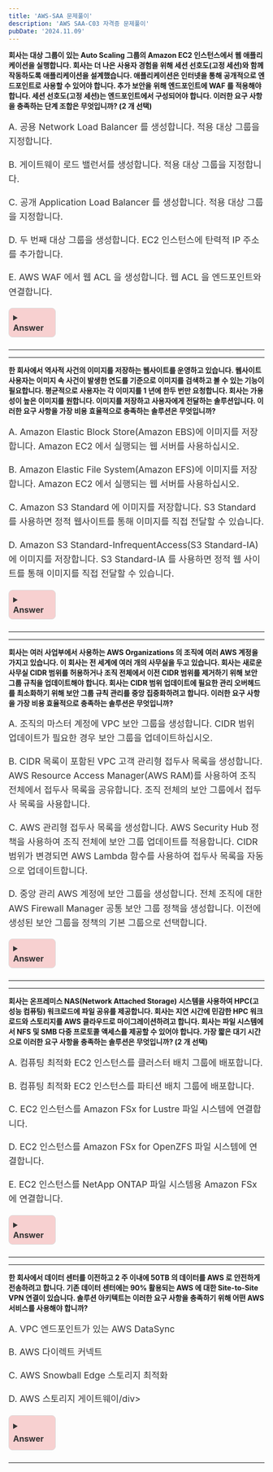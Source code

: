 ```yaml
---
title: 'AWS-SAA 문제풀이'
description: 'AWS SAA-C03 자격증 문제풀이'
pubDate: '2024.11.09'
---
```


**회사는 대상 그룹이 있는 Auto Scaling 그룹의 Amazon EC2 인스턴스에서 웹
애플리케이션을 실행합니다. 회사는 더 나은 사용자 경험을 위해 세션 선호도(고정 세션)와
함께 작동하도록 애플리케이션을 설계했습니다.
애플리케이션은 인터넷을 통해 공개적으로 엔드포인트로 사용할 수 있어야 합니다. 추가
보안을 위해 엔드포인트에 WAF 를 적용해야 합니다. 세션 선호도(고정 세션)는
엔드포인트에서 구성되어야 합니다.
이러한 요구 사항을 충족하는 단계 조합은 무엇입니까? (2 개 선택)**

<div class="options">

A. 공용 Network Load Balancer 를 생성합니다. 적용 대상 그룹을 지정합니다.

B. 게이트웨이 로드 밸런서를 생성합니다. 적용 대상 그룹을 지정합니다.

C. 공개 Application Load Balancer 를 생성합니다. 적용 대상 그룹을 지정합니다.

D. 두 번째 대상 그룹을 생성합니다. EC2 인스턴스에 탄력적 IP 주소를 추가합니다.

E. AWS WAF 에서 웹 ACL 을 생성합니다. 웹 ACL 을 엔드포인트와 연결합니다.

</div>

<details class="markdown-toggle">
  <summary><b>Answer</b></summary>
  <div markdown="1">
    <ul>
      <li>
        <span class="answer">C,E</span> <br/>
      </li>
    </ul>

- **공용(Public)**: 인터넷에서 접근할 수 있는 리소스. 예를 들어, 공용 IP 주소를 가진 리소스는 누구나 접근할 수 있음.
- **공개(Public-facing)**: 외부에서 접근할 수 있는 엔드포인트를 제공하는 리소스. 일반적으로 웹 애플리케이션이나 서비스의 경우 "공개"라는 용어를 사용.
  </div>
</details>

---

---

**한 회사에서 역사적 사건의 이미지를 저장하는 웹사이트를 운영하고 있습니다. 웹사이트
사용자는 이미지 속 사건이 발생한 연도를 기준으로 이미지를 검색하고 볼 수 있는 기능이
필요합니다. 평균적으로 사용자는 각 이미지를 1 년에 한두 번만 요청합니다. 회사는
가용성이 높은 이미지를 원합니다.
이미지를 저장하고 사용자에게 전달하는 솔루션입니다.
이러한 요구 사항을 가장 비용 효율적으로 충족하는 솔루션은 무엇입니까?**

<div class="options">

A. Amazon Elastic Block Store(Amazon EBS)에 이미지를 저장합니다. Amazon EC2 에서
실행되는 웹 서버를 사용하십시오.

B. Amazon Elastic File System(Amazon EFS)에 이미지를 저장합니다. Amazon EC2 에서
실행되는 웹 서버를 사용하십시오.

C. Amazon S3 Standard 에 이미지를 저장합니다. S3 Standard 를 사용하면 정적 웹사이트를
통해 이미지를 직접 전달할 수 있습니다.

D. Amazon S3 Standard-InfrequentAccess(S3 Standard-IA)에 이미지를 저장합니다. S3
Standard-IA 를 사용하면 정적 웹 사이트를 통해 이미지를 직접 전달할 수 있습니다.</div>

<details class="markdown-toggle">
  <summary><b>Answer</b></summary>
  <div markdown="1">
    <ul>
      <li>
        <span class="answer">D</span> <br/>
      </li>
    </ul>
    
- **A. Amazon EBS**: EBS는 블록 스토리지 서비스로, EC2 인스턴스와 함께 사용할 때 유용. 그러나 EBS는 데이터가 자주 변경되거나 빈번히 접근하는 경우에 적합. 이 경우, 이미지가 연 1~2번만 요청되므로 과도한 비용이 발생할 수 있음.
- **B. Amazon EFS**: EFS는 파일 시스템 형태로 여러 EC2 인스턴스 간에 파일을 공유하는 데 유용합. 하지만 EFS는 비용이 비교적 높은 스토리지 솔루션으로, 빈번하게 파일을 접근해야 할 때 더 효율적임. 사용 패턴을 고려할 때 비용 효율적이지 않음.
- **C. Amazon S3 Standard**: S3 Standard는 자주 액세스하는 데이터를 저장하는 데 적합하지만, 여기서 제시된 요구 사항에서는 사용자가 이미지를 자주 요청하지 않으므로 더 비용 효율적인 저장 옵션이 필요함.
- **D. Amazon S3 Standard-IA**: S3 Standard-IA(저장소는 "Standard-Infrequent Access")는 자주 액세스하지 않는 데이터에 적합하며, 액세스 비용이 낮고 저장 비용이 절감됨. 이 옵션은 이미지가 자주 요청되지 않지만 여전히 고가용성을 유지해야 하므로 적합한 선택임. 또한 S3는 정적 웹사이트 호스팅을 지원하여 이미지를 쉽게 사용자에게 제공할 수 있음.
  </div>
</details>

---

---

**회사는 여러 사업부에서 사용하는 AWS Organizations 의 조직에 여러 AWS 계정을 가지고
있습니다. 이 회사는 전 세계에 여러 개의 사무실을 두고 있습니다. 회사는 새로운 사무실
CIDR 범위를 허용하거나 조직 전체에서 이전 CIDR 범위를 제거하기 위해 보안 그룹
규칙을 업데이트해야 합니다. 회사는 CIDR 범위 업데이트에 필요한 관리 오버헤드를
최소화하기 위해 보안 그룹 규칙 관리를 중앙 집중화하려고 합니다.
이러한 요구 사항을 가장 비용 효율적으로 충족하는 솔루션은 무엇입니까?**

<div class="options">

A. 조직의 마스터 계정에 VPC 보안 그룹을 생성합니다. CIDR 범위 업데이트가 필요한 경우
보안 그룹을 업데이트하십시오.

B. CIDR 목록이 포함된 VPC 고객 관리형 접두사 목록을 생성합니다. AWS Resource
Access Manager(AWS RAM)를 사용하여 조직 전체에서 접두사 목록을 공유합니다. 조직
전체의 보안 그룹에서 접두사 목록을 사용합니다.

C. AWS 관리형 접두사 목록을 생성합니다. AWS Security Hub 정책을 사용하여 조직 전체에
보안 그룹 업데이트를 적용합니다. CIDR 범위가 변경되면 AWS Lambda 함수를 사용하여
접두사 목록을 자동으로 업데이트합니다.

D. 중앙 관리 AWS 계정에 보안 그룹을 생성합니다. 전체 조직에 대한 AWS Firewall
Manager 공통 보안 그룹 정책을 생성합니다. 이전에 생성된 보안 그룹을 정책의 기본
그룹으로 선택합니다.</div>

<details class="markdown-toggle">
  <summary><b>Answer</b></summary>
  <div markdown="1">
    <ul>
      <li>
        <span class="answer">B</span> <br/>
      </li>
    </ul>
    
- **A. 조직의 마스터 계정에 VPC 보안 그룹을 생성** 이 방법은 중앙 집중화된 보안 그룹 관리 방식이지만, CIDR 범위를 업데이트하려면 각 계정에서 별도로 업데이트를 수행해야 하므로 관리 오버헤드가 증가할 수 있음.
- **B. CIDR 목록이 포함된 VPC 고객 관리형 접두사 목록을 생성** 이 방법은 AWS Resource Access Manager(AWS RAM)를 사용하여 조직 전체에서 접두사 목록을 공유하고, 이를 보안 그룹 규칙에서 사용할 수 있도록 설정함. 이렇게 하면 CIDR 범위를 업데이트할 때 중앙에서 한 번만 업데이트하면 되므로 관리 오버헤드를 크게 줄일 수 있음. 이 방법이 가장 비용 효율적이고 관리하기 용이함.
- **C. AWS 관리형 접두사 목록을 생성** AWS 관리형 접두사 목록을 사용하면 AWS에서 제공하는 접두사 목록을 사용할 수 있지만, 이는 특정 AWS 서비스와의 통합에 적합. 또한, 보안 그룹 규칙을 자동으로 업데이트하려면 추가적인 작업이 필요하며, Lambda를 사용하는 것은 과도한 설정이 될 수 있음.
- **D. 중앙 관리 AWS 계정에 보안 그룹을 생성합니다**: AWS Firewall Manager를 사용하여 조직 전체에서 보안 그룹을 관리할 수는 있지만, 이 방법은 보안 그룹 규칙을 관리하는 데 있어 비용과 복잡성이 증가할 수 있음.
  </div>
</details>

---

---

**회사는 온프레미스 NAS(Network Attached Storage) 시스템을 사용하여 HPC(고성능 컴퓨팅)
워크로드에 파일 공유를 제공합니다. 회사는 지연 시간에 민감한 HPC 워크로드와
스토리지를 AWS 클라우드로 마이그레이션하려고 합니다. 회사는 파일 시스템에서 NFS 및
SMB 다중 프로토콜 액세스를 제공할 수 있어야 합니다.
가장 짧은 대기 시간으로 이러한 요구 사항을 충족하는 솔루션은 무엇입니까? (2 개 선택)**

<div class="options">

A. 컴퓨팅 최적화 EC2 인스턴스를 클러스터 배치 그룹에 배포합니다.

B. 컴퓨팅 최적화 EC2 인스턴스를 파티션 배치 그룹에 배포합니다.

C. EC2 인스턴스를 Amazon FSx for Lustre 파일 시스템에 연결합니다.

D. EC2 인스턴스를 Amazon FSx for OpenZFS 파일 시스템에 연결합니다.

E. EC2 인스턴스를 NetApp ONTAP 파일 시스템용 Amazon FSx 에 연결합니다.</div>

<details class="markdown-toggle">
  <summary><b>Answer</b></summary>
  <div markdown="1">
    <ul>
      <li>
        <span class="answer">A,E</span> <br/>
      </li>
    </ul>
    
- **A. 컴퓨팅 최적화 EC2 인스턴스를 클러스터 배치 그룹에 배포합니다.** 클러스터 배치 그룹은 EC2 인스턴스가 지연 시간이 매우 짧고 높은 네트워크 대역폭을 요구하는 애플리케이션에 적합. HPC 워크로드에서 지연 시간을 최소화할 수 있어 적합한 선택. 클러스터 배치 그룹은 EC2 인스턴스가 물리적으로 가까운 위치에 배치되도록 하여 네트워크 지연을 줄이는 데 유리.
- **B. 컴퓨팅 최적화 EC2 인스턴스를 파티션 배치 그룹에 배포합니다**: 파티션 배치 그룹은 데이터베이스와 같은 분산 시스템에 적합하며, HPC 워크로드에서 클러스터 배치 그룹보다 지연 시간이 더 길어질 수 있음.
- **C. EC2 인스턴스를 Amazon FSx for Lustre 파일 시스템에 연결합니다**: Amazon FSx for Lustre는 고성능 스토리지 솔루션으로 HPC 워크로드에 매우 적합. 그러나 NFS 및 SMB 다중 프로토콜 액세스를 제공하지 않기 때문에 이 옵션은 요구 사항에 부합하지 않음.
- **D. EC2 인스턴스를 Amazon FSx for OpenZFS 파일 시스템에 연결합니다**: Amazon FSx for OpenZFS는 다양한 파일 시스템 요구 사항을 충족할 수 있지만, NFS 및 SMB 다중 프로토콜 액세스를 지원하지 않기 때문에 이 옵션도 요구 사항을 충족하지 않음.
- **E. EC2 인스턴스를 NetApp ONTAP 파일 시스템용 Amazon FSx에 연결합니다**: Amazon FSx for NetApp ONTAP은 NFS 및 SMB를 모두 지원하며, 고성능 스토리지를 제공하는 솔루션임. HPC 워크로드에서 요구되는 지연 시간과 다중 프로토콜 액세스를 잘 지원하므로 적합한 선택.
  </div>
</details>

---

---

**한 회사에서 데이터 센터를 이전하고 2 주 이내에 50TB 의 데이터를 AWS 로 안전하게
전송하려고 합니다. 기존 데이터 센터에는 90% 활용되는 AWS 에 대한 Site-to-Site VPN
연결이 있습니다.
솔루션 아키텍트는 이러한 요구 사항을 충족하기 위해 어떤 AWS 서비스를 사용해야
합니까?**

<div class="options">

A. VPC 엔드포인트가 있는 AWS DataSync

B. AWS 다이렉트 커넥트

C. AWS Snowball Edge 스토리지 최적화

D. AWS 스토리지 게이트웨이/div>

<details class="markdown-toggle">
  <summary><b>Answer</b></summary>
  <div markdown="1">
    <ul>
      <li>
        <span class="answer">C</span> <br/>
      </li>
    </ul>
    
- **A. VPC 엔드포인트가 있는 AWS DataSync** AWS DataSync는 데이터를 전송하는 데 유용하지만, VPN 연결이 이미 90% 사용되고 있어서 대역폭에 한계가 있음. 50TB 같은 대용량을 빠르게 전송하는 데는 적합하지 않음.
- **B. AWS 다이렉트 커넥트** Direct Connect는 빠른 속도와 안정성을 제공하지만, 이미 VPN이 90% 사용되고 있어서 새로운 Direct Connect를 설정하는 데 시간이 걸릴 수 있음. 2주 내에 데이터를 전송하는 데는 적합하지 않음.
- **C. AWS Snowball Edge 스토리지 최적화** Snowball Edge는 물리적인 장치로 대용량 데이터를 안전하게 AWS로 전송할 수 있음. 50TB처럼 큰 데이터를 **2주 이내에** 전송하는 데 가장 적합함. 네트워크를 사용하지 않고 데이터를 물리적으로 전송할 수 있음.
- **D. AWS 스토리지 게이트웨이** Storage Gateway는 온프레미스와 클라우드 간에 데이터를 연결하는 데 사용됨. 대규모 데이터 전송에는 **Snowball Edge**가 더 적합함.
  </div>
</details>

---

<style>
  .markdown-toggle {
    background-color: #f7d0d0;
    border: 1px solid #ddd;
    border-radius: 8px;
    padding: 0.5rem;
    width: auto;
    max-width: 75px;
    margin-bottom: 1.5rem;
    transition: all 0.3s ease;
  }

  .markdown-toggle summary {
    font-weight: bold;
    cursor: pointer;
    font-size: 1rem;
    color: #333;
    transition: color 0.3s ease;
    width: fit-content;
    margin-right: 0;
  }

  .markdown-toggle summary:hover {
    color: #000;
  }

  .markdown-toggle[open] {
    background-color: #e6f7ff;
    width: auto;
    max-width: 700px;
  }

  .markdown-toggle[open] summary {
    color: #333;
  }

  .markdown-toggle div {
    margin-top: 1rem;
    color: #333;
    transition: opacity 0.3s ease, max-height 0.3s ease;
    font-size: 1rem;
  }

  .markdown-toggle:not([open]) div {
    opacity: 0;
    max-height: 0;
    overflow: hidden;
  }

  .markdown-toggle[open] div {
    opacity: 1;
    max-height: none;
  }

  /* 문제 스타일 */
  b {
    font-weight: bold;
  }

 .options {
    font-size: 1.1rem; /* 보기 글씨 크기 */
    line-height: 1.6;  /* 보기 줄 간격 */
    margin-top: 1rem;
    color: #333;
  }

  /* 답안에 붉은색 텍스트 */
  .answer {
    color: #d9534f;
    font-weight: bold;
  }
</style>

<script src="https://utteranc.es/client.js"
        repo="tjsgh1217/tjsgh1217.github.io"
        issue-term="pathname"
        theme="github-light"
        crossorigin="anonymous"
        async>
</script>
